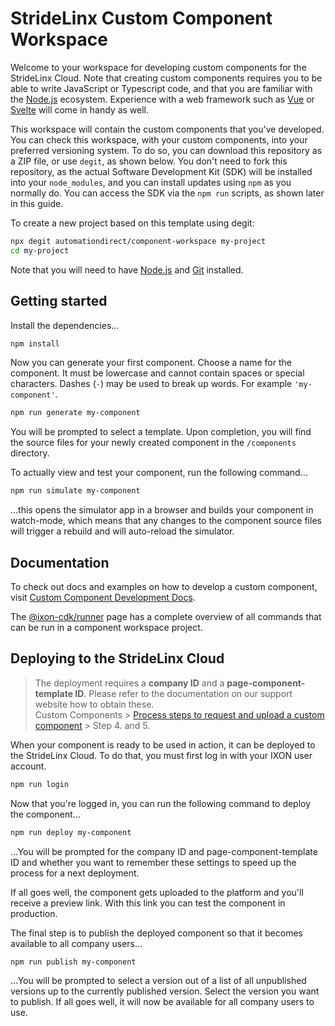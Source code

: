# StrideLinx Custom Component Workspace

Welcome to your workspace for developing custom components for the StrideLinx Cloud. Note that creating custom components requires you to be able to write JavaScript or Typescript code, and that you are familiar with the [Node.js](https://nodejs.org/) ecosystem. Experience with a web framework such as [Vue](https://vuejs.org/) or [Svelte](https://svelte.dev/) will come in handy as well.

This workspace will contain the custom components that you've developed. You can check this workspace, with your custom components, into your preferred versioning system. To do so, you can download this repository as a ZIP file, or use `degit`, as shown below. You don't need to fork this repository, as the actual Software Development Kit (SDK) will be installed into your `node_modules`, and you can install updates using `npm` as you normally do. You can access the SDK via the `npm run` scripts, as shown later in this guide.

To create a new project based on this template using degit:
```sh
npx degit automationdirect/component-workspace my-project
cd my-project
```

Note that you will need to have [Node.js](https://nodejs.org/) and [Git](https://git-scm.com/) installed.

## Getting started

Install the dependencies...

```sh
npm install
```

Now you can generate your first component. Choose a name for the component. It must be lowercase and cannot contain spaces or special characters. Dashes (`-`) may be used to break up words. For example `'my-component'`.

```sh
npm run generate my-component
```

You will be prompted to select a template. Upon completion, you will find the source files for your newly created component in the `/components` directory.

To actually view and test your component, run the following command...

```sh
npm run simulate my-component
```

...this opens the simulator app in a browser and builds your component in watch-mode, which means that any changes to the component source files will trigger a rebuild and will auto-reload the simulator.

## Documentation

To check out docs and examples on how to develop a custom component, visit [Custom Component Development Docs](https://developer.ixon.cloud/docs/custom-components).

The [@ixon-cdk/runner](https://www.npmjs.com/package/@ixon-cdk/runner) page has a complete overview of all commands that can be run in a component workspace project.

## Deploying to the StrideLinx Cloud

> The deployment requires a **company ID** and a **page-component-template ID**. Please refer to the documentation on our support website how to obtain these.  
> Custom Components > [Process steps to request and upload a custom component](https://support.stridelinx.com/hc/en-us/articles/8225255315857#h_01FQXKK6K24W0932DS6W0Q06B8) > Step 4. and 5.

When your component is ready to be used in action, it can be deployed to the StrideLinx Cloud. To do that, you must first log in with your IXON user account.

```sh
npm run login
```

Now that you're logged in, you can run the following command to deploy the component...

```sh
npm run deploy my-component
```

...You will be prompted for the company ID and page-component-template ID and whether you want to remember these settings to speed up the process for a next deployment.

If all goes well, the component gets uploaded to the platform and you'll receive a preview link. With this link you can test the component in production.

The final step is to publish the deployed component so that it becomes available to all company users...

```sh
npm run publish my-component
```

...You will be prompted to select a version out of a list of all unpublished versions up to the currently published version. Select the version you want to publish. If all goes well, it will now be available for all company users to use.
